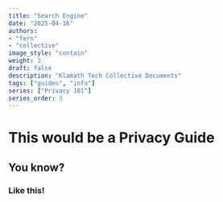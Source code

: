 ```yaml
---
title: "Search Engine"
date: "2025-04-16"
authors:
- "fern"
- "collective"
image_style: "contain"
weight: 3
draft: false
description: "Klamath Tech Collective Documents"
tags: ["guides", "info"]
series: ["Privacy 101"]
series_order: 3
---
```


# This would be a Privacy Guide

## You know?

### Like this!